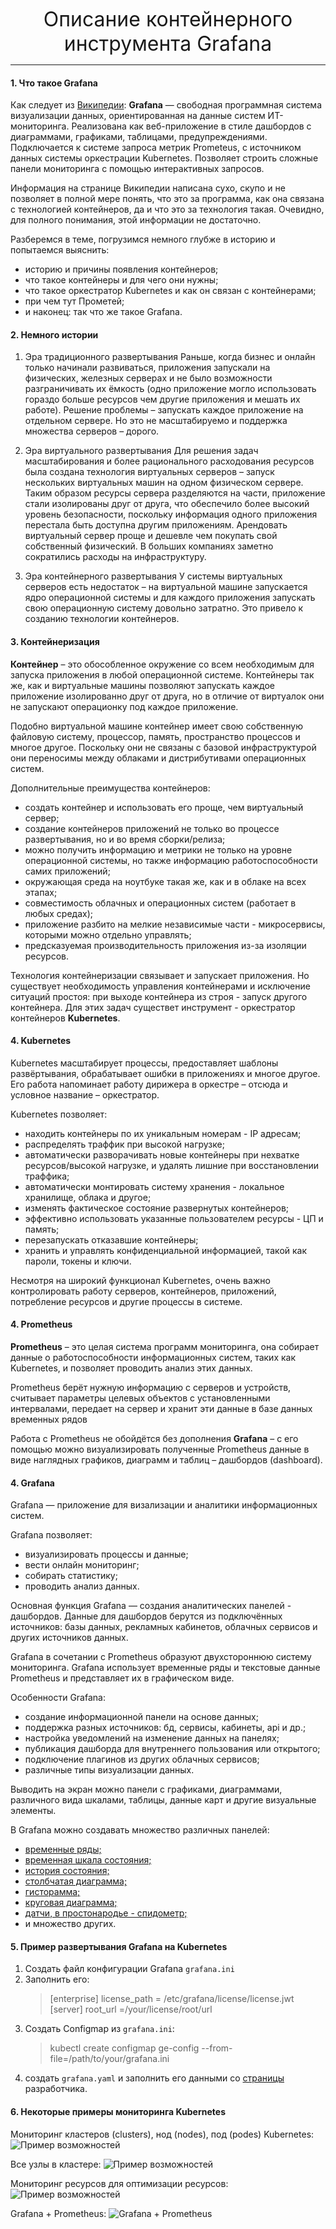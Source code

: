 <p align="center">
<font size = 6> Описание контейнерного инструмента Grafana </font>
</p>

---------

#### 1. Что такое Grafana 
Как следует из [Википедии](https://ru.wikipedia.org/wiki/Grafana "страница Wikipedia с определением Grafana"): **Grafana** — свободная программная система визуализации данных, ориентированная на данные систем ИТ-мониторинга. Реализована как веб-приложение в стиле дашбордов с диаграммами, графиками, таблицами, предупреждениями.
Подключается к системе запроса метрик Prometeus, с источником данных системы оркестрации Kubernetes. Позволяет строить сложные панели мониторинга с помощью интерактивных запросов.

Информация на странице Википедии написана сухо, скупо и не позволяет в полной мере понять, что это за программа, как она связана с технологией контейнеров, да и что это за технология такая. Очевидно, для полного понимания, этой информации не достаточно. 

Разберемся в теме, погрузимся немного глубже в историю и попытаемся выяснить:
+ историю и причины появления контейнеров;
+ что такое контейнеры и для чего они нужны;
+ что такое оркестратор Kubernetes и как он связан с контейнерами;
+ при чем тут Прометей;
+ и наконец: так что же такое Grafana.
  
#### 2. Немного истории
  1. Эра традиционного развертывания
Раньше, когда бизнес и онлайн только начинали развиваться, приложения запускали на физических, железных серверах и не было возможности разграничивать их ёмкость (одно приложение могло использовать гораздо больше ресурсов чем другие приложения и мешать их работе). Решение проблемы – запускать каждое приложение на отдельном сервере. Но это не масштабируемо и поддержка множества серверов – дорого. 

  2. Эра виртуального развертывания
Для решения задач масштабирования и более рационального расходования ресурсов была создана технология виртуальных серверов – запуск нескольких виртуальных машин на одном физическом сервере. Таким образом ресурсы сервера разделяются на части, приложение стали изолированы друг от друга, что обеспечило более высокий уровень безопасности, поскольку информация одного приложения перестала быть доступна другим приложениям. Арендовать виртуальный сервер проще и дешевле чем покупать свой собственный физический. В больших компаниях заметно сократились расходы на инфраструктуру. 

3. Эра контейнерного развертывания
У системы виртуальных серверов есть недостаток – на виртуальной машине запускается ядро операционной системы и для каждого приложения запускать свою операционную систему довольно затратно. Это привело к созданию технологии контейнеров.

#### 3. Контейнеризация
**Контейнер** – это обособленное окружение со всем необходимым для запуска приложения в любой операционной системе. Контейнеры так же, как и виртуальные машины позволяют запускать каждое приложение изолированно друг от друга, но в отличие от виртуалок они не запускают операционку под каждое приложение.

Подобно виртуальной машине контейнер имеет свою собственную файловую систему, процессор, память, пространство процессов и многое другое. Поскольку они не связаны с базовой инфраструктурой они переносимы между облаками и дистрибутивами операционных систем.

 Дополнительные преимущества контейнеров:
* создать контейнер и использовать его проще, чем виртуальный сервер;
* создание контейнеров приложений не только во процессе развертывания, но и во время сборки/релиза;
* можно получить информацию и метрики не только на уровне операционной системы, но также информацию работоспособности самих приложений;
* окружающая среда на ноутбуке такая же, как и в облаке на всех этапах;
* совместимость облачных и операционных систем (работает в любых средах);
* приложение разбито на мелкие независимые части - микросервисы, которыми можно отдельно управлять;
* предсказуемая производительность приложения из-за изоляции ресурсов.

Технология контейнеризации связывает и запускает приложения. Но существует необходимость управления контейнерами и исключение ситуаций простоя: при выходе контейнера из строя - запуск другого контейнера. Для этих задач существет инструмент - оркестратор контейнеров **Kubernetes**.

#### 4. Kubernetes
Kubernetes масштабирует процессы, предоставляет шаблоны развёртывания, обрабатывает ошибки в приложениях и многое другое. Его работа напоминает работу дирижера в оркестре – отсюда и условное название – оркестратор.

Kubernetes позволяет:
* находить контейнеры по их уникальным номерам - IP адресам;
* распределять траффик при высокой нагрузке;
* автоматически разворачивать новые контейнеры при нехватке ресурсов/высокой нагрузке, и удалять лишние при восстановлении траффика;
* автоматически монтировать систему хранения - локальное хранилище, облака и другое;
* изменять фактическое состояние развернутых контейнеров;
* эффективно использовать указанные пользователем ресурсы - ЦП и память; 
* перезапускать отказавшие контейнеры;
* хранить и управлять конфиденциальной информацией, такой как пароли, токены и ключи.
  
Несмотря на широкий функционал Kubernetes, очень важно контролировать работу серверов, контейнеров, приложений, потребление ресурсов и другие процессы в системе.

#### 4. Prometheus
**Prometheus** – это целая система программ мониторинга, она собирает данные о работоспособности информационных систем, таких как Kubernetes, и позволяет проводить анализ этих данных.
 
Prometheus берёт нужную информацию с серверов и устройств, считывает параметры целевых объектов с установленными интервалами, передает на сервер и хранит эти данные в базе данных временных рядов

Работа с Prometheus не обойдётся без дополнения **Grafana** – с его помощью можно визуализировать полученные Prometheus данные в виде наглядных графиков, диаграмм и таблиц – дашбордов (dashboard).

#### 4. Grafana
Grafana — приложение для визализации и аналитики информационных систем. 

Grafana позволяет:
+ визуализировать процессы и данные;
+ вести онлайн мониторинг;
+ собирать статистику;
+ проводить анализ данных. 

Основная функция Grafana — создания аналитических панелей - дашбордов. Данные для дашбордов берутся из подключённых источников: базы данных, рекламных кабинетов, облачных сервисов и других источников данных. 

Grafana в сочетании с Prometheus образуют двухстороннюю систему мониторинга. Grafana использует временные ряды и текстовые данные Prometheus и представляет их в графическом виде.

Особенности Grafana:
* создание информационной панели на основе данных;
* поддержка разных источников: бд, сервисы, кабинеты, api и др.;
* настройка уведомлений на изменение данных на панелях;
* публикация дашборда для внутреннего пользования или открытого;
* подключение плагинов из других облачных сервисов;
* различные типы визуализации данных.

Выводить на экран можно панели с графиками, диаграммами, различного вида шкалами, таблицы, данные карт и другие визуальные элементы. 

В Grafana можно создавать множество различных панелей:
* [временные ряды;](https://grafana.com/static/img/docs/time-series-panel/time_series_small_example.png "Пример отображения панели Временные ряды")
* [временная шкала состояния;](https://grafana.com/static/img/docs/v8/state_timeline_strings.png "Пример отображения панели Временная шкала состояния")
* [история состояния;](https://grafana.com/static/img/docs/status-history-panel/status-history-example-v8-0.png "Пример отображения панели История состояния")
* [столбчатая диаграмма;](https://grafana.com/static/img/docs/bar-chart-panel/barchart_small_example.png "Пример отображения панели Столбчатая диаграмма")
* [гисторамма;](https://grafana.com/static/img/docs/histogram-panel/histogram-example-v8-0.png "Пример отображения панели Гистограмма")
* [круговая диаграмма;](https://grafana.com/static/img/docs/pie-chart-panel/pie-chart-example.png "Пример отображения панели Круговая диаграмма")
* [датчи, в простонародье - спидометр;](https://grafana.com/static/img/docs/v66/gauge_panel_cover.png "Пример отображения панели Спидометр")
* и множество других.

#### 5. Пример развертывания Grafana на Kubernetes
   1. Создать файл конфигурации Grafana ``grafana.ini``
   2. Заполнить его:
      >[enterprise]
      license_path = /etc/grafana/license/license.jwt
     [server]
     root_url =/your/license/root/url
   3. Создать Configmap из ``grafana.ini``:
      >kubectl create configmap ge-config --from-file=/path/to/your/grafana.ini
   4. создать ``grafana.yaml`` и заполнить его данными со [страницы](https://grafana.com/docs/grafana/latest/setup-grafana/installation/kubernetes/) разработчика.

#### 6. Некоторые примеры мониторинга Kubernetes

Мониторинг кластеров (clusters), нод (nodes), под (podes) Kubernetes:
![Пример возможностей](https://grafana.com/media/solutions/kubernetes/kubernetes-monitoring-in-grafana-landing.png)

Все узлы в кластере:
![Пример возможностей](https://grafana.com/media/solutions/kubernetes/kubernetes-monitoring-in-grafana-nodes.png)

Мониторинг ресурсов для оптимизации ресурсов:
![Пример возможностей](https://grafana.com/media/solutions/kubernetes/kubernetes-monitoring-resource-utilization-efficiency-dashboard.png)

Grafana + Prometheus:
![Grafana + Prometheus](https://sbcode.net/grafana/img/prometheus-dashboard.jpg)